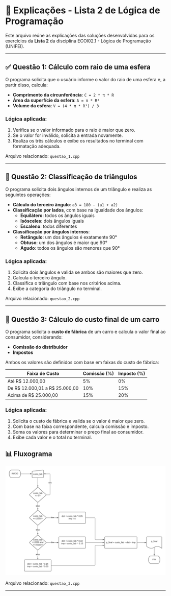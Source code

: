 # 🧠 Explicações - Lista 2 de Lógica de Programação

Este arquivo reúne as explicações das soluções desenvolvidas para os exercícios da **Lista 2** da disciplina ECOI02.1 - Lógica de Programação (UNIFEI).

---

## ✅ Questão 1: Cálculo com raio de uma esfera

O programa solicita que o usuário informe o valor do raio de uma esfera e, a partir disso, calcula:

- **Comprimento da circunferência**: `C = 2 * π * R`
- **Área da superfície da esfera**: `A = π * R²`
- **Volume da esfera**: `V = (4 * π * R³) / 3`

### Lógica aplicada:
1. Verifica se o valor informado para o raio é maior que zero.
2. Se o valor for inválido, solicita a entrada novamente.
3. Realiza os três cálculos e exibe os resultados no terminal com formatação adequada.

Arquivo relacionado: `questao_1.cpp`

---

## 🔺 Questão 2: Classificação de triângulos

O programa solicita dois ângulos internos de um triângulo e realiza as seguintes operações:

- **Cálculo do terceiro ângulo**: `a3 = 180 - (a1 + a2)`
- **Classificação por lados**, com base na igualdade dos ângulos:
  - **Equilátero**: todos os ângulos iguais
  - **Isósceles**: dois ângulos iguais
  - **Escaleno**: todos diferentes
- **Classificação por ângulos internos**:
  - **Retângulo**: um dos ângulos é exatamente 90°
  - **Obtuso**: um dos ângulos é maior que 90°
  - **Agudo**: todos os ângulos são menores que 90°

### Lógica aplicada:
1. Solicita dois ângulos e valida se ambos são maiores que zero.
2. Calcula o terceiro ângulo.
3. Classifica o triângulo com base nos critérios acima.
4. Exibe a categoria do triângulo no terminal.

Arquivo relacionado: `questao_2.cpp`

---

## 🚗 Questão 3: Cálculo do custo final de um carro

O programa solicita o **custo de fábrica** de um carro e calcula o valor final ao consumidor, considerando:

- **Comissão do distribuidor**
- **Impostos**

Ambos os valores são definidos com base em faixas do custo de fábrica:

| Faixa de Custo         | Comissão (%) | Imposto (%) |
|------------------------|--------------|--------------|
| Até R$ 12.000,00       | 5%           | 0%           |
| De R$ 12.000,01 a R$ 25.000,00 | 10%          | 15%          |
| Acima de R$ 25.000,00  | 15%          | 20%          |

### Lógica aplicada:
1. Solicita o custo de fábrica e valida se o valor é maior que zero.
2. Com base na faixa correspondente, calcula comissão e imposto.
3. Soma os valores para determinar o preço final ao consumidor.
4. Exibe cada valor e o total no terminal.

## 📊 Fluxograma

![Fluxograma do Problema](./fluxograma.png)

Arquivo relacionado: `questao_3.cpp`

---


